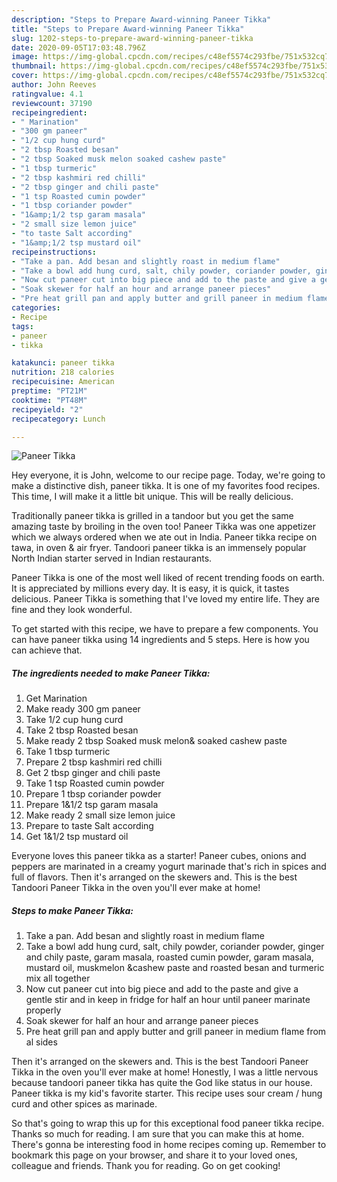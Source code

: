 ```yaml
---
description: "Steps to Prepare Award-winning Paneer Tikka"
title: "Steps to Prepare Award-winning Paneer Tikka"
slug: 1202-steps-to-prepare-award-winning-paneer-tikka
date: 2020-09-05T17:03:48.796Z
image: https://img-global.cpcdn.com/recipes/c48ef5574c293fbe/751x532cq70/paneer-tikka-recipe-main-photo.jpg
thumbnail: https://img-global.cpcdn.com/recipes/c48ef5574c293fbe/751x532cq70/paneer-tikka-recipe-main-photo.jpg
cover: https://img-global.cpcdn.com/recipes/c48ef5574c293fbe/751x532cq70/paneer-tikka-recipe-main-photo.jpg
author: John Reeves
ratingvalue: 4.1
reviewcount: 37190
recipeingredient:
- " Marination"
- "300 gm paneer"
- "1/2 cup hung curd"
- "2 tbsp Roasted besan"
- "2 tbsp Soaked musk melon soaked cashew paste"
- "1 tbsp turmeric"
- "2 tbsp kashmiri red chilli"
- "2 tbsp ginger and chili paste"
- "1 tsp Roasted cumin powder"
- "1 tbsp coriander powder"
- "1&amp;1/2 tsp garam masala"
- "2 small size lemon juice"
- "to taste Salt according"
- "1&amp;1/2 tsp mustard oil"
recipeinstructions:
- "Take a pan. Add besan and slightly roast in medium flame"
- "Take a bowl add hung curd, salt, chily powder, coriander powder, ginger and chily paste, garam masala, roasted cumin powder, garam masala, mustard oil, muskmelon &amp;cashew paste and roasted besan and turmeric mix all together"
- "Now cut paneer cut into big piece and add to the paste and give a gentle stir and in keep in fridge for half an hour until paneer marinate properly"
- "Soak skewer for half an hour and arrange paneer pieces"
- "Pre heat grill pan and apply butter and grill paneer in medium flame from al sides"
categories:
- Recipe
tags:
- paneer
- tikka

katakunci: paneer tikka 
nutrition: 218 calories
recipecuisine: American
preptime: "PT21M"
cooktime: "PT48M"
recipeyield: "2"
recipecategory: Lunch

---
```



![Paneer Tikka](https://img-global.cpcdn.com/recipes/c48ef5574c293fbe/751x532cq70/paneer-tikka-recipe-main-photo.jpg)

Hey everyone, it is John, welcome to our recipe page. Today, we're going to make a distinctive dish, paneer tikka. It is one of my favorites food recipes. This time, I will make it a little bit unique. This will be really delicious.

Traditionally paneer tikka is grilled in a tandoor but you get the same amazing taste by broiling in the oven too! Paneer Tikka was one appetizer which we always ordered when we ate out in India. Paneer tikka recipe on tawa, in oven &amp; air fryer. Tandoori paneer tikka is an immensely popular North Indian starter served in Indian restaurants.

Paneer Tikka is one of the most well liked of recent trending foods on earth. It is appreciated by millions every day. It is easy, it is quick, it tastes delicious. Paneer Tikka is something that I've loved my entire life. They are fine and they look wonderful.


To get started with this recipe, we have to prepare a few components. You can have paneer tikka using 14 ingredients and 5 steps. Here is how you can achieve that.

<!--inarticleads1-->

##### The ingredients needed to make Paneer Tikka:

1. Get  Marination
1. Make ready 300 gm paneer
1. Take 1/2 cup hung curd
1. Take 2 tbsp Roasted besan
1. Make ready 2 tbsp Soaked musk melon&amp; soaked cashew paste
1. Take 1 tbsp turmeric
1. Prepare 2 tbsp kashmiri red chilli
1. Get 2 tbsp ginger and chili paste
1. Take 1 tsp Roasted cumin powder
1. Prepare 1 tbsp coriander powder
1. Prepare 1&amp;1/2 tsp garam masala
1. Make ready 2 small size lemon juice
1. Prepare to taste Salt according
1. Get 1&amp;1/2 tsp mustard oil


Everyone loves this paneer tikka as a starter! Paneer cubes, onions and peppers are marinated in a creamy yogurt marinade that&#39;s rich in spices and full of flavors. Then it&#39;s arranged on the skewers and. This is the best Tandoori Paneer Tikka in the oven you&#39;ll ever make at home! 

<!--inarticleads2-->

##### Steps to make Paneer Tikka:

1. Take a pan. Add besan and slightly roast in medium flame
1. Take a bowl add hung curd, salt, chily powder, coriander powder, ginger and chily paste, garam masala, roasted cumin powder, garam masala, mustard oil, muskmelon &amp;cashew paste and roasted besan and turmeric mix all together
1. Now cut paneer cut into big piece and add to the paste and give a gentle stir and in keep in fridge for half an hour until paneer marinate properly
1. Soak skewer for half an hour and arrange paneer pieces
1. Pre heat grill pan and apply butter and grill paneer in medium flame from al sides


Then it&#39;s arranged on the skewers and. This is the best Tandoori Paneer Tikka in the oven you&#39;ll ever make at home! Honestly, I was a little nervous because tandoori paneer tikka has quite the God like status in our house. Paneer tikka is my kid&#39;s favorite starter. This recipe uses sour cream / hung curd and other spices as marinade. 

So that's going to wrap this up for this exceptional food paneer tikka recipe. Thanks so much for reading. I am sure that you can make this at home. There's gonna be interesting food in home recipes coming up. Remember to bookmark this page on your browser, and share it to your loved ones, colleague and friends. Thank you for reading. Go on get cooking!
